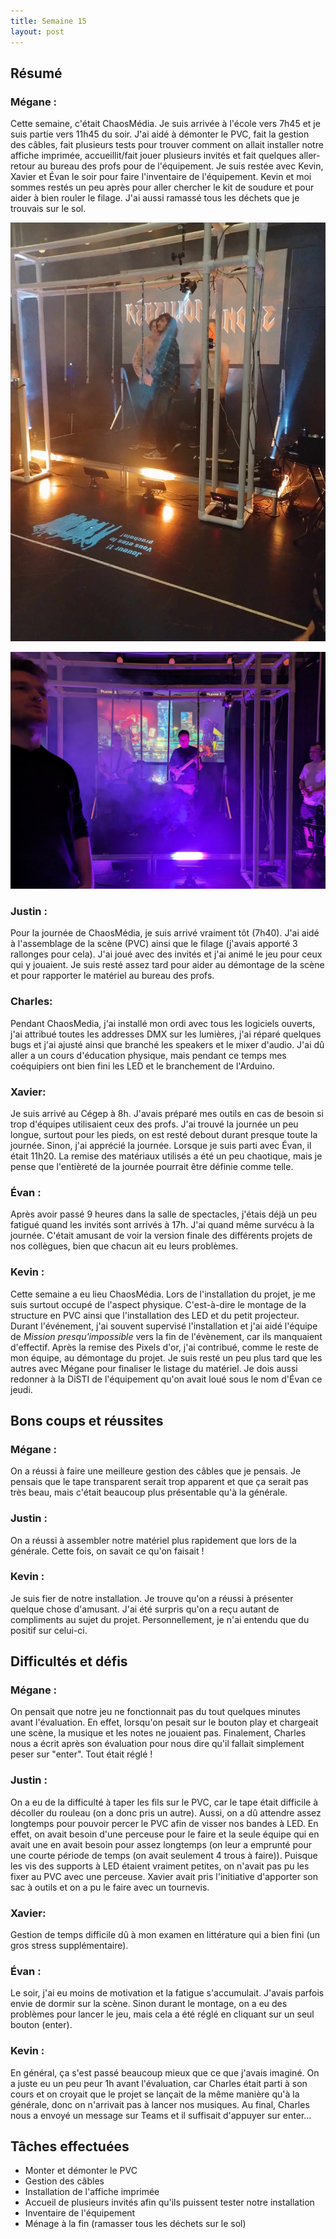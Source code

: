 ```yaml
---
title: Semaine 15
layout: post
---
```


## Résumé

### Mégane :

Cette semaine, c'était ChaosMédia. Je suis arrivée à l'école vers 7h45 et je suis partie vers 11h45 du soir. J'ai aidé à démonter le PVC, fait la gestion des câbles, fait plusieurs tests pour trouver comment on allait installer notre affiche imprimée, accueillit/fait jouer plusieurs invités et fait quelques aller-retour au bureau des profs pour de l'équipement. Je suis restée avec Kevin, Xavier et Évan le soir pour faire l'inventaire de l'équipement. Kevin et moi sommes restés un peu après pour aller chercher le kit de soudure et pour aider à bien rouler le filage. J'ai aussi ramassé tous les déchets que je trouvais sur le sol.

![ChaosMedia 1](../medias/ChaosMedia1.jpeg)

![ChaosMedia 2](../medias/ChaosMedia2.jpg)

### Justin :

Pour la journée de ChaosMédia, je suis arrivé vraiment tôt (7h40). J'ai aidé à l'assemblage de la scène (PVC) ainsi que le filage (j'avais apporté 3 rallonges pour cela). J'ai joué avec des invités et j'ai animé le jeu pour ceux qui y jouaient. Je suis resté assez tard pour aider au démontage de la scène et pour rapporter le matériel au bureau des profs.

### Charles:

Pendant ChaosMedia, j'ai installé mon ordi avec tous les logiciels ouverts, j'ai attribué toutes les addresses DMX sur les lumières, j'ai réparé quelques bugs et j'ai ajusté ainsi que branché les speakers et le mixer d'audio. J'ai dû aller a un cours d'éducation physique, mais pendant ce temps mes coéquipiers ont bien fini les LED et le branchement de l'Arduino.

### Xavier:

Je suis arrivé au Cégep à 8h. J'avais préparé mes outils en cas de besoin si trop d'équipes utilisaient ceux des profs. J'ai trouvé la journée un peu longue, surtout pour les pieds, on est resté debout durant presque toute la journée. Sinon, j'ai apprécié la journée. Lorsque je suis parti avec Évan, il était 11h20. La remise des matériaux utilisés a été un peu chaotique, mais je pense que l'entièreté de la journée pourrait être définie comme telle.

### Évan :

Après avoir passé 9 heures dans la salle de spectacles, j'étais déjà un peu fatigué quand les invités sont arrivés à 17h. J'ai quand même survécu à la journée. C'était amusant de voir la version finale des différents projets de nos collègues, bien que chacun ait eu leurs problèmes.

### Kevin :

Cette semaine a eu lieu ChaosMédia. Lors de l'installation du projet, je me suis surtout occupé de l'aspect physique. C'est-à-dire le montage de la structure en PVC ainsi que l'installation des LED et du petit projecteur. Durant l'événement, j'ai souvent supervisé l'installation et j'ai aidé l'équipe de _Mission presqu'impossible_ vers la fin de l'évènement, car ils manquaient d'effectif. Après la remise des Pixels d'or, j'ai contribué, comme le reste de mon équipe, au démontage du projet. Je suis resté un peu plus tard que les autres avec Mégane pour finaliser le listage du matériel. Je dois aussi redonner à la DiSTI de l'équipement qu'on avait loué sous le nom d'Évan ce jeudi.

## Bons coups et réussites

### Mégane :

On a réussi à faire une meilleure gestion des câbles que je pensais. Je pensais que le tape transparent serait trop apparent et que ça serait pas très beau, mais c'était beaucoup plus présentable qu'à la générale.

### Justin :

On a réussi à assembler notre matériel plus rapidement que lors de la générale. Cette fois, on savait ce qu'on faisait !

### Kevin :

Je suis fier de notre installation. Je trouve qu'on a réussi à présenter quelque chose d'amusant. J'ai été surpris qu'on a reçu autant de compliments au sujet du projet. Personnellement, je n'ai entendu que du positif sur celui-ci.

## Difficultés et défis

### Mégane :

On pensait que notre jeu ne fonctionnait pas du tout quelques minutes avant l'évaluation. En effet, lorsqu'on pesait sur le bouton play et chargeait une scène, la musique et les notes ne jouaient pas. Finalement, Charles nous a écrit après son évaluation pour nous dire qu'il fallait simplement peser sur "enter". Tout était réglé !

### Justin :

On a eu de la difficulté à taper les fils sur le PVC, car le tape était difficile à décoller du rouleau (on a donc pris un autre). Aussi, on a dû attendre assez longtemps pour pouvoir percer le PVC afin de visser nos bandes à LED. En effet, on avait besoin d'une perceuse pour le faire et la seule équipe qui en avait une en avait besoin pour assez longtemps (on leur a emprunté pour une courte période de temps (on avait seulement 4 trous à faire)). Puisque les vis des supports à LED étaient vraiment petites, on n'avait pas pu les fixer au PVC avec une perceuse. Xavier avait pris l'initiative d'apporter son sac à outils et on a pu le faire avec un tournevis.

### Xavier:

Gestion de temps difficile dû à mon examen en littérature qui a bien fini (un gros stress supplémentaire).

### Évan :

Le soir, j'ai eu moins de motivation et la fatigue s'accumulait. J'avais parfois envie de dormir sur la scène. Sinon durant le montage, on a eu des problèmes pour lancer le jeu, mais cela a été réglé en cliquant sur un seul bouton (enter).

### Kevin :

En général, ça s'est passé beaucoup mieux que ce que j'avais imaginé. On a juste eu un peu peur 1h avant l'évaluation, car Charles était parti à son cours et on croyait que le projet se lançait de la même manière qu'à la générale, donc on n'arrivait pas à lancer nos musiques. Au final, Charles nous a envoyé un message sur Teams et il suffisait d'appuyer sur enter...

## Tâches effectuées

- Monter et démonter le PVC
- Gestion des câbles
- Installation de l'affiche imprimée
- Accueil de plusieurs invités afin qu'ils puissent tester notre installation
- Inventaire de l'équipement
- Ménage à la fin (ramasser tous les déchets sur le sol)
